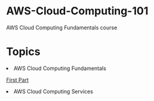 # AWS-Cloud-Computing-101
AWS Cloud Computing Fundamentals course
<h1>Topics</h1>

<li>AWS Cloud Computing Fundamentals</li>
<p> <a href ="https://sway.office.com/UPuRI3xSglnu7VW2?ref=Link&loc=play" target="_blank">First Part </a></p>

<li>AWS Cloud Computing Services</li>

